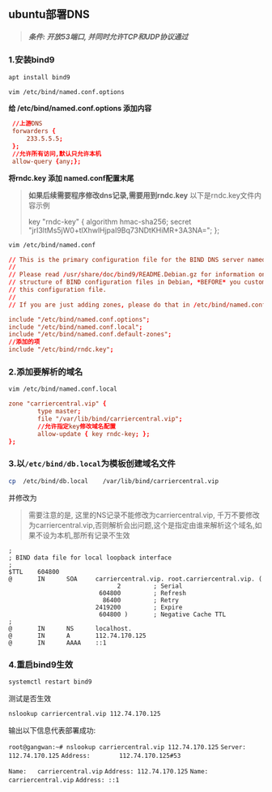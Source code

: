 ## ubuntu部署DNS

> ##### 条件: 开放53端口, 并同时允许TCP和UDP协议通过

### 1.安装bind9

```bash
apt install bind9
```

``` bash
vim /etc/bind/named.conf.options
```

**给 /etc/bind/named.conf.options 添加内容**

``` conf
 //上游DNS
 forwarders {
     233.5.5.5;
 };
 //允许所有访问,默认只允许本机
 allow-query {any;}; 
```

**将rndc.key 添加 named.conf配置末尾**

> **如果后续需要程序修改dns记录,需要用到rndc.key** 以下是rndc.key文件内容示例
>
> key "rndc-key" {
>         algorithm hmac-sha256;
>         secret "jrI3ltMs5jW0+tlXhwlHjpaI9Bq73NDtKHiMR+3A3NA=";
> };

``` bash
vim /etc/bind/named.conf
```

``` conf
// This is the primary configuration file for the BIND DNS server named.
//
// Please read /usr/share/doc/bind9/README.Debian.gz for information on the
// structure of BIND configuration files in Debian, *BEFORE* you customize
// this configuration file.
//
// If you are just adding zones, please do that in /etc/bind/named.conf.local

include "/etc/bind/named.conf.options";
include "/etc/bind/named.conf.local";
include "/etc/bind/named.conf.default-zones";
//添加的项
include "/etc/bind/rndc.key";

```





### 2.添加要解析的域名

``` bash
vim /etc/bind/named.conf.local
```

```conf
zone "carriercentral.vip" {
        type master;
        file "/var/lib/bind/carriercentral.vip";
        //允许指定key修改域名配置
        allow-update { key rndc-key; }; 
};

```

### 3.以`/etc/bind/db.local`为模板创建域名文件

  ``` bash 
  cp  /etc/bind/db.local    /var/lib/bind/carriercentral.vip
  ```

并修改为

> 需要注意的是, 这里的NS记录不能修改为carriercentral.vip, 千万不要修改为carriercentral.vip,否则解析会出问题,这个是指定由谁来解析这个域名,如果不设为本机,那所有记录不生效

``` 
;
; BIND data file for local loopback interface
;
$TTL    604800
@       IN      SOA     carriercentral.vip. root.carriercentral.vip. (
                              2         ; Serial
                         604800         ; Refresh
                          86400         ; Retry
                        2419200         ; Expire
                         604800 )       ; Negative Cache TTL
;
@       IN      NS      localhost.
@       IN      A       112.74.170.125
@       IN      AAAA    ::1

```

### 4.重启bind9生效

```bash
systemctl restart bind9
```

测试是否生效

```bash
nslookup carriercentral.vip 112.74.170.125
```

输出以下信息代表部署成功:

`root@gangwan:~# nslookup carriercentral.vip 112.74.170.125`
`Server:         112.74.170.125`
`Address:        112.74.170.125#53`

`Name:   carriercentral.vip`
`Address: 112.74.170.125`
`Name:   carriercentral.vip`
`Address: ::1`
